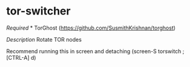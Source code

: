 # tor-switcher
_Required_ * TorGhost (https://github.com/SusmithKrishnan/torghost)

_Description_ Rotate TOR nodes

Recommend running this in screen and detaching (screen-S torswitch ; [CTRL-A] d)
